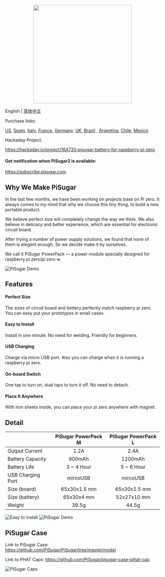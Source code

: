 <p align="center">
  <img width="320" src="https://raw.githubusercontent.com/JdaieLin/PiSugar/master/logo.jpg">
</p>

English | [简体中文](./README.zh-CN.md)

Purchase links: 

<a href="https://www.amazon.com/dp/B07R7Z2334" target="_blank">US</a>, 
<a href="https://www.amazon.es/dp/B07RLZ8Q3M" target="_blank">Spain</a>, 
<a href="https://www.amazon.it/dp/B07RFVDG3P" target="_blank">Italy</a>, 
<a href="https://www.amazon.fr/dp/B07RHX3P9Z" target="_blank">France</a>, 
<a href="https://www.amazon.de/dp/B07RHWYMTJ" target="_blank">Germany</a>, 
<a href="https://www.amazon.co.uk/dp/B07RDNT8CY" target="_blank">UK</a>, 
<a href="https://produto.mercadolivre.com.br/MLB-1266063761-modulo-de-alimentaco-pisugar-para-raspberry-pi-zero-e-zero-_JM" target="_blank">Brazil</a> ,
<a href="https://articulo.mercadolibre.com.ar/MLA-797198973-modulo-de-fuente-de-alimentacion-pisugar-para-frambuesa-pi-c-_JM" target="_blank">Argentina</a>, 
<a href="https://articulo.mercadolibre.cl/MLC-495393761-modulo-de-fuente-de-alimentacion-pisugar-para-frambuesa-pi-c-_JM" target="_blank">Chile</a>, 
<a href="https://articulo.mercadolibre.com.mx/MLM-695553490-modulo-de-fuente-de-alimentacion-pisugar-para-frambuesa-pi-c-_JM" target="_blank">Mexico</a> 

Hackaday Project:

https://hackaday.io/project/164733-pisugar-battery-for-raspberry-pi-zero

#### Get notification when PiSugar2 is available:

https://subscribe.pisugar.com

## Why We Make PiSugar

In the last few months, we have been working on projects base on Pi zero. It always comes to my mind that why we choose this tiny thing, to build a new portable product.

We believe perfect size will completely change the way we think.
We also believe in delicacy and better experience, which are essential for electronic circuit board.

After trying a number of power supply solutions, we found that none of them is elegent enough.
So we decide make it by ourselves. 

We call it PiSugar PowerPack — a power module specially designed for raspberry pi zero/pi zero w.

![PiSugar Demo](https://raw.githubusercontent.com/JdaieLin/PiSugar/master/demo.gif)


## Features

#### Perfect Size
The sizes of circuit board and bettery perfectly match raspberry pi zero. You can easy put your prototypes in small cases.

#### Easy to Install
Install in one minute. No need for welding. Friendly for beginners.

#### USB Charging
Charge via micro USB port. Also you can charge when it is running a raspberry pi zero.

#### On-board Switch
One tap to turn on, dual taps to turn it off. No need to detach.

#### Place It Anywhere
With iron sheets inside, you can place your pi zero anywhere with magnet.


## Detail

|  | PiSugar PowerPack M | PiSugar PowerPack L | 
| - | :-: | :-: | 
| Output Current | 1.2A | 2.4A | 
| Battery Capacity | 900mAh | 1200mAh |
| Battery Life | 3 ~ 4 Hour | 5 ~ 6 Hour |
| USB Charging Port | mircoUSB | mircoUSB |
| Size (board) | 65x30x1.5 mm | 65x30x1.5 mm |
| Size (battery) | 65x30x4 mm | 52x27x10 mm |
| Weight | 39.5g | 44.5g |

![Easy to install](https://raw.githubusercontent.com/JdaieLin/PiSugar/master/installation.gif)
![PiSugar Demo](https://raw.githubusercontent.com/JdaieLin/PiSugar/master/demo2.png)


## PiSugar Case

Link to PiSugar Case: https://github.com/PiSugar/PiSugar/tree/master/model

Link to PHAT Caps: https://github.com/PiSugar/pisugar-case-pihat-cap

![PiSugar Caps](https://github.com/PiSugar/pisugar-case-pihat-cap/blob/master/gallery_w.jpg?raw=true)

